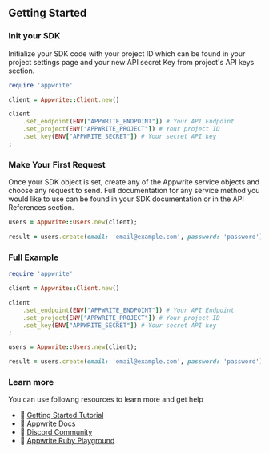 ## Getting Started

### Init your SDK
Initialize your SDK code with your project ID which can be found in your project settings page and your new API secret Key from project's API keys section.

```ruby
require 'appwrite'

client = Appwrite::Client.new()

client
    .set_endpoint(ENV["APPWRITE_ENDPOINT"]) # Your API Endpoint
    .set_project(ENV["APPWRITE_PROJECT"]) # Your project ID
    .set_key(ENV["APPWRITE_SECRET"]) # Your secret API key
;
```

### Make Your First Request
Once your SDK object is set, create any of the Appwrite service objects and choose any request to send. Full documentation for any service method you would like to use can be found in your SDK documentation or in the API References section.

```ruby
users = Appwrite::Users.new(client);

result = users.create(email: 'email@example.com', password: 'password');
```

### Full Example
```ruby
require 'appwrite'

client = Appwrite::Client.new()

client
    .set_endpoint(ENV["APPWRITE_ENDPOINT"]) # Your API Endpoint
    .set_project(ENV["APPWRITE_PROJECT"]) # Your project ID
    .set_key(ENV["APPWRITE_SECRET"]) # Your secret API key
;

users = Appwrite::Users.new(client);

result = users.create(email: 'email@example.com', password: 'password');
```

### Learn more
You can use followng resources to learn more and get help
- 🚀 [Getting Started Tutorial](https://appwrite.io/docs/getting-started-for-server)
- 📜 [Appwrite Docs](https://appwrite.io/docs)
- 💬 [Discord Community](https://appwrite.io/discord)
- 🚂 [Appwrite Ruby Playground](https://github.com/appwrite/playground-for-ruby)
